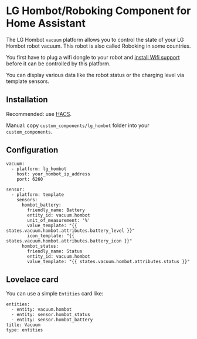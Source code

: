 # LG Hombot/Roboking Component for Home Assistant

The LG Hombot `vacuum` platform allows you to control the state of your LG Hombot robot vacuum.
This robot is also called Roboking in some countries.

You first have to plug a wifi dongle to your robot and [install Wifi support](https://www.roboter-forum.com/index.php?thread/10009-lg-hombot-3-0-wlan-kamera-steuerung-per-weboberfl%C3%A4che/&postID=107354#post107354) before it can be controlled by this platform.

You can display various data like the robot status or the charging level via template sensors.

## Installation
Recommended: use [HACS](https://hacs.xyz/).

Manual: copy `custom_components/lg_hombot` folder into your `custom_components`.

## Configuration
```
vacuum:
  - platform: lg_hombot
    host: your_hombot_ip_address
    port: 6260

sensor:
  - platform: template
    sensors:
      hombot_battery:
        friendly_name: Battery
        entity_id: vacuum.hombot
        unit_of_measurement: '%'
        value_template: "{{ states.vacuum.hombot.attributes.battery_level }}"
        icon_template: "{{ states.vacuum.hombot.attributes.battery_icon }}"
      hombot_status:
        friendly_name: Status
        entity_id: vacuum.hombot
        value_template: "{{ states.vacuum.hombot.attributes.status }}"
```

## Lovelace card
You can use a simple `Entities` card like:
```
entities:
  - entity: vacuum.hombot
  - entity: sensor.hombot_status
  - entity: sensor.hombot_battery
title: Vacuum
type: entities
```